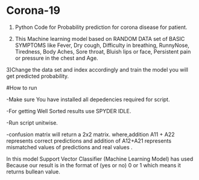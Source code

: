 # Corona-19
1) Python Code for Probability prediction for corona disease for patient.  

2) This Machine learning model based on RANDOM DATA set of BASIC SYMPTOMS like Fever, 	Dry cough,	Difficulty in breathing, RunnyNose,	Tiredness,	Body Aches,	Sore throat,	Bluish lips or face,	Persistent pain or pressure in the chest and Age.

3)Change the data set and index accordingly and train the model you will get predicted probability.

#How to run

-Make sure You have installed all depedencies required for script.

-For getting Well Sorted results use SPYDER IDLE.

-Run script unitwise. 

-confusion matrix will return a 2x2 matrix. where,addition A11 + A22 represents correct predictions and addition of A12+A21 represents mismatched values of predictions and real values . 


In this model Support Vector Classifier (Machine Learning Model) has used Because our result is in the format of (yes or no) 0 or 1 which means it returns bullean value. 
